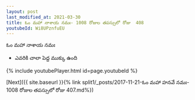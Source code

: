 ```yaml
---
layout: post
last_modified_at: 2021-03-30
title: ఓం మహా నాశాయ నమః- 1008 రోజుల తపస్సులో రోజు  408
youtubeId: Wi8UPznfuEU
---
```

 
 
 ఓం మహా నాశాయ నమః  
 
 -  ఎవరికి చాలా పెద్ద ముక్కు ఉంది 
 
  
 
  
 
 
 
 
 
 


{% include youtubePlayer.html id=page.youtubeId %}
 
[Next]({{ site.baseurl }}{% link  split1/_posts/2017-11-21-ఓం మహా హనవే నమః- 1008 రోజుల తపస్సులో రోజు  407.md%})
 
